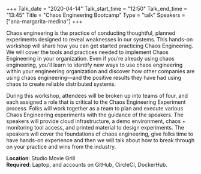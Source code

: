 +++
Talk_date = "2020-04-14"
Talk_start_time = "12:50"
Talk_end_time = "13:45"
Title = "Chaos Engineering Bootcamp"
Type = "talk"
Speakers = ["ana-margarita-medina"]
+++

Chaos engineering is the practice of conducting thoughtful, planned experiments designed to reveal weaknesses in our systems. This hands-on workshop will share how you can get started practicing Chaos Engineering. We will cover the tools and practices needed to implement Chaos Engineering in your organization. Even if you’re already using chaos engineering, you’ll learn to identify new ways to use chaos engineering within your engineering organization and discover how other companies are using chaos engineering—and the positive results they have had using chaos to create reliable distributed systems.

During this workshop, attendees will be broken up into teams of four, and each assigned a role that is critical to the Chaos Engineering Experiment process. Folks will work together as a team to plan and execute various Chaos Engineering experiments with the guidance of the speakers. The speakers will provide cloud infrastructure, a demo environment, chaos + monitoring tool access, and printed material to design experiments. The speakers will cover the foundations of chaos engineering, give folks time to have hands-on experience and then we will talk about how to break through on your practice and wins from the industry.

<b>Location</b>: Studio Movie Grill<br/>
<b>Required</b>: Laptop, and accounts on GitHub, CircleCI, DockerHub.<br/>